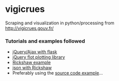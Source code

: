vigicrues
=========

Scraping and visualization in python/processing from http://vigicrues.gouv.fr/

### Tutorials and examples followed

 - [jQuery/Ajax with flask](http://flask.pocoo.org/docs/patterns/jquery/)
 - [jQuery flot plotting library](http://www.flotcharts.org/flot/examples/)
 - [Rickshaw example](http://code.shutterstock.com/rickshaw/tutorial/introduction.html)
 - [json with Rickshaw](http://jessepollak.me/2012/07/24/creating-awesome-graphs-with-rickshaw/)
 - Preferably using the [source code example](http://code.shutterstock.com/rickshaw/guide/ajax-1.html)...
